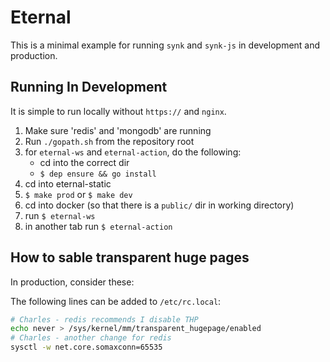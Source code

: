 # Eternal

This is a minimal example for running `synk` and `synk-js` in development and
production.

## Running In Development

It is simple to run locally without `https://` and `nginx`.

1. Make sure 'redis' and 'mongodb' are running
1. Run `./gopath.sh` from the repository root
1. for `eternal-ws` and `eternal-action`, do the following:
    - cd into the correct dir
    - `$ dep ensure && go install`
1. cd into eternal-static
1. `$ make prod` or `$ make dev`
1. cd into docker (so that there is a `public/` dir in working directory)
1. run `$ eternal-ws`
1. in another tab run `$ eternal-action`

## How to sable transparent huge pages

In production, consider these:

The following lines can be added to `/etc/rc.local`:

``` bash
# Charles - redis recommends I disable THP
echo never > /sys/kernel/mm/transparent_hugepage/enabled
# Charles - another change for redis
sysctl -w net.core.somaxconn=65535
```
